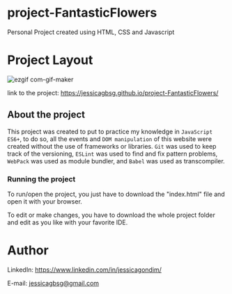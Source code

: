# project-FantasticFlowers
Personal Project created using HTML, CSS and Javascript

# Project Layout

![ezgif com-gif-maker](https://user-images.githubusercontent.com/98706386/177884856-dd34141f-5ec7-44d4-9937-237a345e687f.gif)

link to the project: https://jessicagbsg.github.io/project-FantasticFlowers/


## About the project
This project was created to put to practice my knowledge in ``JavaScript ES6+``, to do so, all the events and ``DOM manipulation`` of this website were created without the use of frameworks or libraries. ``Git`` was used to keep track of the versioning, ``ESLint`` was used to find and fix pattern problems,   
``WebPack`` was used as module bundler, and ``Babel`` was used as transcompiler.


### Running the project
To run/open the project, you just have to download the "index.html" file and open it with your browser. 

To edit or make changes, you have to download the whole project folder and edit as you like with your favorite IDE. 



# Author
LinkedIn:
https://www.linkedin.com/in/jessicagondim/

E-mail:
jessicagbsg@gmail.com
